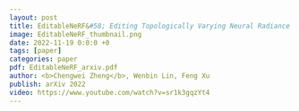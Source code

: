 ```yaml
---
layout: post
title: EditableNeRF&#58; Editing Topologically Varying Neural Radiance Fields by Key Points
image: EditableNeRF_thumbnail.png
date: 2022-11-19 0:0:0 +0
tags: [paper]
categories: paper
pdf: EditableNeRF_arxiv.pdf
author: <b>Chengwei Zheng</b>, Wenbin Lin, Feng Xu
publish: arXiv 2022
video: https://www.youtube.com/watch?v=sr1k3gqzYt4
---
```

